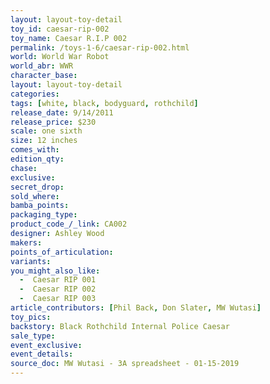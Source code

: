 ```yaml
---
layout: layout-toy-detail 
toy_id: caesar-rip-002
toy_name: Caesar R.I.P 002
permalink: /toys-1-6/caesar-rip-002.html
world: World War Robot
world_abr: WWR
character_base: 
layout: layout-toy-detail
categories: 
tags: [white, black, bodyguard, rothchild]
release_date: 9/14/2011
release_price: $230 
scale: one sixth
size: 12 inches
comes_with: 
edition_qty: 
chase: 
exclusive: 
secret_drop: 
sold_where: 
bamba_points: 
packaging_type: 
product_code_/_link: CA002
designer: Ashley Wood
makers: 
points_of_articulation: 
variants: 
you_might_also_like: 
  -  Caesar RIP 001
  -  Caesar RIP 002
  -  Caesar RIP 003
article_contributors: [Phil Back, Don Slater, MW Wutasi]
toy_pics: 
backstory: Black Rothchild Internal Police Caesar
sale_type: 
event_exclusive: 
event_details: 
source_doc: MW Wutasi - 3A spreadsheet - 01-15-2019
---
```

